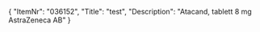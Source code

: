 {
  "ItemNr": "036152",
  "Title": "test",
  "Description": "Atacand, tablett 8 mg AstraZeneca AB"
}